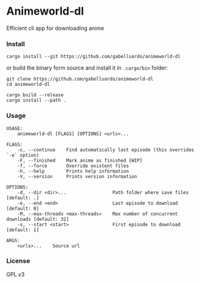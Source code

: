 # Animeworld-dl

Efficient cli app for downloading anime

### Install

```
cargo install --git https://github.com/gabelluardo/animeworld-dl
```

or build the binary form source and install it in `.cargo/bin` folder:

```
git clone https://github.com/gabelluardo/animeworld-dl
cd animeworld-dl

cargo build --release
cargo install --path .
```

### Usage

```
USAGE:
    animeworld-dl [FLAGS] [OPTIONS] <urls>...

FLAGS:
    -c, --continue    Find automatically last episode (this overrides `-e` option)
    -F, --finished    Mark anime as finished [WIP]
    -f, --force       Override existent files
    -h, --help        Prints help information
    -V, --version     Prints version information

OPTIONS:
    -d, --dir <dir>...                 Path folder where save files [default: .]
    -e, --end <end>                    Last episode to download [default: 0]
    -M, --max-threads <max-threads>    Max number of concurrent downloads [default: 32]
    -s, --start <start>                First episode to download [default: 1]

ARGS:
    <urls>...    Source url
```

### License

GPL v3
